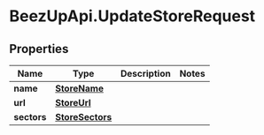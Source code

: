 # BeezUpApi.UpdateStoreRequest

## Properties
Name | Type | Description | Notes
------------ | ------------- | ------------- | -------------
**name** | [**StoreName**](StoreName.md) |  | 
**url** | [**StoreUrl**](StoreUrl.md) |  | 
**sectors** | [**StoreSectors**](StoreSectors.md) |  | 



